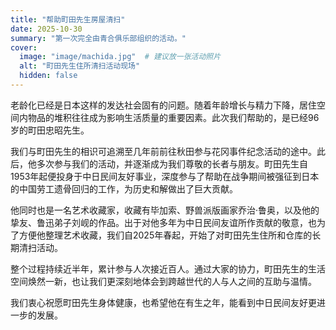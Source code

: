 ```yaml
---
title: "帮助町田先生房屋清扫"
date: 2025-10-30
summary: "第一次完全由青合俱乐部组织的活动。"
cover:
  image: "image/machida.jpg"  # 建议放一张活动照片
  alt: "町田先生住所清扫活动现场"
  hidden: false
---
```


老龄化已经是日本这样的发达社会固有的问题。随着年龄增长与精力下降，居住空间内物品的堆积往往成为影响生活质量的重要因素。此次我们帮助的，是已经96岁的町田忠昭先生。

我们与町田先生的相识可追溯至几年前前往秋田参与花冈事件纪念活动的途中。此后，他多次参与我们的活动，并逐渐成为我们尊敬的长者与朋友。町田先生自1953年起便投身于中日民间友好事业，深度参与了帮助在战争期间被强征到日本的中国劳工遗骨回归的工作，为历史和解做出了巨大贡献。

他同时也是一名艺术收藏家，收藏有毕加索、野兽派版画家乔治·鲁奥，以及他的挚友、鲁迅弟子刘岘的作品。出于对他多年为中日民间友谊所作贡献的敬意，也为了方便他整理艺术收藏，我们自2025年春起，开始了对町田先生住所和仓库的长期清扫活动。  

整个过程持续近半年，累计参与人次接近百人。通过大家的协力，町田先生的生活空间焕然一新，也让我们更深刻地体会到跨越世代的人与人之间的互助与温情。  

我们衷心祝愿町田先生身体健康，也希望他在有生之年，能看到中日民间友好更进一步的发展。
